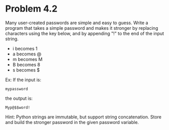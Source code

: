 # Problem 4.2
Many user-created passwords are simple and easy to guess. Write a program that takes a simple password and makes it stronger by replacing characters using the key below, and by appending "!" to the end of the input string.

* i becomes 1
* a becomes @
* m becomes M
* B becomes 8
* s becomes $

Ex: If the input is:

    mypassword

the output is:

    Myp@$$word!

Hint: Python strings are immutable, but support string concatenation. Store and build the stronger password in the given password variable.

